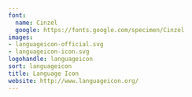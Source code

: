 ```yaml
---
font:
  name: Cinzel
  google: https://fonts.google.com/specimen/Cinzel
images:
- languageicon-official.svg
- languageicon-icon.svg
logohandle: languageicon
sort: languageicon
title: Language Icon
website: http://www.languageicon.org/
---
```

